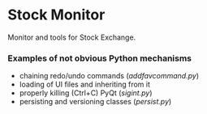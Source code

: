 # Stock Monitor

Monitor and tools for Stock Exchange.


### Examples of not obvious Python mechanisms

- chaining redo/undo commands (*addfavcommand.py*)
- loading of UI files and inheriting from it
- properly killing (Ctrl+C) PyQt (*sigint.py*)
- persisting and versioning classes (*persist.py*)
